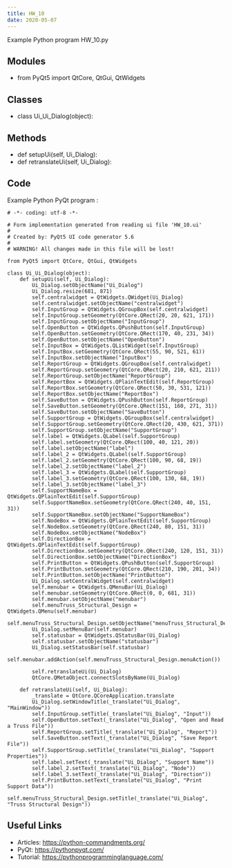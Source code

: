 ```yaml
---
title: HW_10
date: 2020-05-07
---
```

Example Python program HW_10.py

## Modules

* from PyQt5 import QtCore, QtGui, QtWidgets

## Classes

* class Ui_Ui_Dialog(object):

## Methods

* def setupUi(self, Ui_Dialog):
* def retranslateUi(self, Ui_Dialog):

## Code

Example Python PyQt program :

    # -*- coding: utf-8 -*-
    
    # Form implementation generated from reading ui file 'HW_10.ui'
    #
    # Created by: PyQt5 UI code generator 5.6
    #
    # WARNING! All changes made in this file will be lost!
    
    from PyQt5 import QtCore, QtGui, QtWidgets
    
    class Ui_Ui_Dialog(object):
        def setupUi(self, Ui_Dialog):
            Ui_Dialog.setObjectName("Ui_Dialog")
            Ui_Dialog.resize(681, 871)
            self.centralwidget = QtWidgets.QWidget(Ui_Dialog)
            self.centralwidget.setObjectName("centralwidget")
            self.InputGroup = QtWidgets.QGroupBox(self.centralwidget)
            self.InputGroup.setGeometry(QtCore.QRect(20, 20, 621, 171))
            self.InputGroup.setObjectName("InputGroup")
            self.OpenButton = QtWidgets.QPushButton(self.InputGroup)
            self.OpenButton.setGeometry(QtCore.QRect(170, 40, 231, 34))
            self.OpenButton.setObjectName("OpenButton")
            self.InputBox = QtWidgets.QListWidget(self.InputGroup)
            self.InputBox.setGeometry(QtCore.QRect(55, 90, 521, 61))
            self.InputBox.setObjectName("InputBox")
            self.ReportGroup = QtWidgets.QGroupBox(self.centralwidget)
            self.ReportGroup.setGeometry(QtCore.QRect(20, 210, 621, 211))
            self.ReportGroup.setObjectName("ReportGroup")
            self.ReportBox = QtWidgets.QPlainTextEdit(self.ReportGroup)
            self.ReportBox.setGeometry(QtCore.QRect(50, 30, 531, 121))
            self.ReportBox.setObjectName("ReportBox")
            self.SaveButton = QtWidgets.QPushButton(self.ReportGroup)
            self.SaveButton.setGeometry(QtCore.QRect(151, 160, 271, 31))
            self.SaveButton.setObjectName("SaveButton")
            self.SupportGroup = QtWidgets.QGroupBox(self.centralwidget)
            self.SupportGroup.setGeometry(QtCore.QRect(20, 430, 621, 371))
            self.SupportGroup.setObjectName("SupportGroup")
            self.label = QtWidgets.QLabel(self.SupportGroup)
            self.label.setGeometry(QtCore.QRect(100, 40, 121, 20))
            self.label.setObjectName("label")
            self.label_2 = QtWidgets.QLabel(self.SupportGroup)
            self.label_2.setGeometry(QtCore.QRect(100, 90, 68, 19))
            self.label_2.setObjectName("label_2")
            self.label_3 = QtWidgets.QLabel(self.SupportGroup)
            self.label_3.setGeometry(QtCore.QRect(100, 130, 68, 19))
            self.label_3.setObjectName("label_3")
            self.SupportNameBox = QtWidgets.QPlainTextEdit(self.SupportGroup)
            self.SupportNameBox.setGeometry(QtCore.QRect(240, 40, 151, 31))
            self.SupportNameBox.setObjectName("SupportNameBox")
            self.NodeBox = QtWidgets.QPlainTextEdit(self.SupportGroup)
            self.NodeBox.setGeometry(QtCore.QRect(240, 80, 151, 31))
            self.NodeBox.setObjectName("NodeBox")
            self.DirectionBox = QtWidgets.QPlainTextEdit(self.SupportGroup)
            self.DirectionBox.setGeometry(QtCore.QRect(240, 120, 151, 31))
            self.DirectionBox.setObjectName("DirectionBox")
            self.PrintButton = QtWidgets.QPushButton(self.SupportGroup)
            self.PrintButton.setGeometry(QtCore.QRect(210, 190, 201, 34))
            self.PrintButton.setObjectName("PrintButton")
            Ui_Dialog.setCentralWidget(self.centralwidget)
            self.menubar = QtWidgets.QMenuBar(Ui_Dialog)
            self.menubar.setGeometry(QtCore.QRect(0, 0, 681, 31))
            self.menubar.setObjectName("menubar")
            self.menuTruss_Structural_Design = QtWidgets.QMenu(self.menubar)
            self.menuTruss_Structural_Design.setObjectName("menuTruss_Structural_Design")
            Ui_Dialog.setMenuBar(self.menubar)
            self.statusbar = QtWidgets.QStatusBar(Ui_Dialog)
            self.statusbar.setObjectName("statusbar")
            Ui_Dialog.setStatusBar(self.statusbar)
            self.menubar.addAction(self.menuTruss_Structural_Design.menuAction())
    
            self.retranslateUi(Ui_Dialog)
            QtCore.QMetaObject.connectSlotsByName(Ui_Dialog)
    
        def retranslateUi(self, Ui_Dialog):
            _translate = QtCore.QCoreApplication.translate
            Ui_Dialog.setWindowTitle(_translate("Ui_Dialog", "MainWindow"))
            self.InputGroup.setTitle(_translate("Ui_Dialog", "Input"))
            self.OpenButton.setText(_translate("Ui_Dialog", "Open and Read a Truss File"))
            self.ReportGroup.setTitle(_translate("Ui_Dialog", "Report"))
            self.SaveButton.setText(_translate("Ui_Dialog", "Save Report File"))
            self.SupportGroup.setTitle(_translate("Ui_Dialog", "Support Properties"))
            self.label.setText(_translate("Ui_Dialog", "Support Name"))
            self.label_2.setText(_translate("Ui_Dialog", "Node"))
            self.label_3.setText(_translate("Ui_Dialog", "Direction"))
            self.PrintButton.setText(_translate("Ui_Dialog", "Print Support Data"))
            self.menuTruss_Structural_Design.setTitle(_translate("Ui_Dialog", "Truss Structural Design"))
    
    

## Useful Links

- Articles: https://python-commandments.org/
- PyQt: https://pythonpyqt.com/
- Tutorial: https://pythonprogramminglanguage.com/
